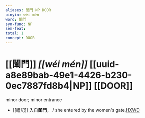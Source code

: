 ```yaml
---
aliases: 闈門 NP DOOR
pinyin: wéi mén
word: 闈門
syn-func: NP
sem-feat: 
total: 1
concept: DOOR 
---
```

# [[闈門]] *[[wéi mén]]*  [[uuid-a8e89bab-49e1-4426-b230-0ec7887fd8b4|NP]] [[DOOR]]
minor door; minor entrance
 - [[禮記]] 入自**闈門**， / she entered by the women's gate,[HXWD](https://hxwd.org/textview.html?location=KR1d0052_tls_021-38a.11)